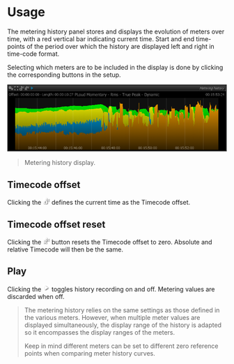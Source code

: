 # Usage
The metering history panel stores and displays the evolution of meters over time, with a red vertical bar indicating current time. 
Start and end time-points of the period over which the history are displayed left and right in time-code format.

Selecting which meters are to be included in the display is done by clicking the corresponding buttons in the setup.

![](include/Metering_History.png)

> Metering history display.


## Timecode offset
Clicking the ![](include/TCOffset.png) defines the current time as the Timecode offset.

## Timecode offset reset
Clicking the ![](include/ResetTCOffset.png) button resets the Timecode offset to zero. 
Absolute and relative Timecode will then be the same.

## Play
Clicking the ![](include/Play.png) toggles history recording on and off. 
Metering values are discarded when off.

> The metering history relies on the same settings as those defined in the various meters. However, when multiple meter values are displayed simultaneously, the display range of the history is adapted so it encompasses the display ranges of the meters.
>
> Keep in mind different meters can be set to different zero reference points when comparing meter history curves.


